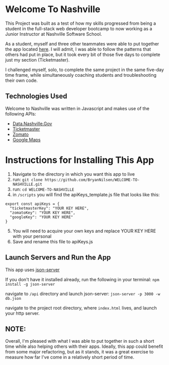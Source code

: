 # Welcome To Nashville

This Project was built as a test of how my skills progressed from being a student in the full-stack web developer bootcamp to now working as a Junior Instructor at Nashville Software School.

As a student, myself and three other teammates were able to put together the app located [here](https://github.com/BryanNilsen/WELCOME-TO-NASHVILLE). I will admit, I was able to follow the patterns that others had put in place, but it took every bit of those five days to complete just my section (Ticketmaster).

I challenged myself, solo, to complete the same project in the same five-day time frame, while simultaneously coaching students and troubleshooting their own code.

## Technologies Used

Welcome to Nashville was written in Javascript and makes use of the following APIs:
- [Data.Nashville.Gov](https://data.nashville.gov/)
- [Ticketmaster](https://developer.ticketmaster.com/products-and-docs/apis/getting-started/)
- [Zomato](https://developers.zomato.com/api)
- [Google Maps](https://developers.google.com/maps/documentation/javascript/tutorial)



# Instructions for Installing This App

1. Navigate to the directory in which you want this app to live
1. run: `git clone https://github.com/BryanNilsen/WELCOME-TO-NASHVILLE.git`
1. run: `cd WELCOME-TO-NASHVILLE`
1. in `/scripts` you will find the apiKeys_template.js file that looks like this:

```
export const apiKeys = {
  "ticketmasterKey": "YOUR KEY HERE",
  "zomatoKey": "YOUR KEY HERE",
  "googleKey": "YOUR KEY HERE"
}
```
5. You will need to acquire your own keys and replace YOUR KEY HERE with your personal
6. Save and rename this file to apiKeys.js

## Launch Servers and Run the App
This app uses [json-server](https://github.com/typicode/json-server)

If you don't have it installed already, run the following in your terminal: `npm install -g json-server`

navigate to `/api` directory and launch json-server: `json-server -p 3000 -w db.json`

navigate to the project root directory, where `index.html` lives, and launch your http server.


## NOTE:
Overall, I'm pleased with what I was able to put together in such a short time while also helping others with their apps. Ideally, this app could benefit from some major refactoring, but as it stands, it was a great exercise to measure how far I've come in a relatively short period of time.